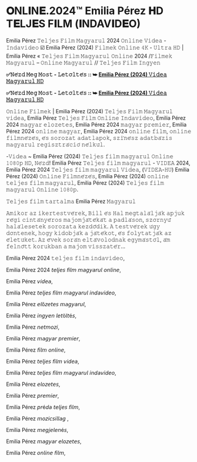 # 𝐎NL𝐈N𝐄.2024™ Emilia Pérez 𝐇D T𝐄LJ𝐄S F𝐈LM (𝐈NDAV𝐈D𝐄O)
Emilia Pérez 𝚃𝚎𝚕𝚓𝚎𝚜 𝙵𝚒𝚕𝚖 𝙼𝚊𝚐𝚢𝚊𝚛𝚞𝚕 2024 𝙾𝚗𝚕𝚒𝚗𝚎 𝚅𝚒𝚍𝚎𝚊 - 𝙸𝚗𝚍𝚊𝚟𝚒𝚍𝚎𝚘 ☑️ Emilia Pérez (2024) 𝙵𝚒𝚕𝚖𝚎𝚔 𝙾𝚗𝚕𝚒𝚗𝚎 𝟺𝙺 - 𝚄𝚕𝚝𝚛𝚊 𝙷𝙳 | Emilia Pérez « 𝚃𝚎𝚕𝚓𝚎𝚜 𝙵𝚒𝚕𝚖 𝙼𝚊𝚐𝚢𝚊𝚛𝚞𝚕 𝙾𝚗𝚕𝚒𝚗𝚎 2024 /𝙵𝚒𝚕𝚖𝚎𝚔 𝙼𝚊𝚐𝚢𝚊𝚛𝚞𝚕 – 𝙾𝚗𝚕𝚒𝚗𝚎 𝙼𝚊𝚐𝚢𝚊𝚛𝚞𝚕 // 𝚃𝚎𝚕𝚓𝚎𝚜 𝙵𝚒𝚕𝚖 𝙸𝚗𝚐𝚢𝚎𝚗

**✅𝙽𝚎́𝚣𝚍 𝙼𝚎𝚐 𝙼𝚘𝚜𝚝 - 𝙻𝚎𝚝𝚘̈𝚕𝚝𝚎́𝚜 :: ➥ [Emilia Pérez (2024) 𝚅𝚒𝚍𝚎𝚊 𝙼𝚊𝚐𝚢𝚊𝚛𝚞𝚕 𝙷𝙳](https://t.co/6Ev7YSODRJ)**

**✅𝙽𝚎́𝚣𝚍 𝙼𝚎𝚐 𝙼𝚘𝚜𝚝 - 𝙻𝚎𝚝𝚘̈𝚕𝚝𝚎́𝚜 :: ➥ [Emilia Pérez (2024) 𝚅𝚒𝚍𝚎𝚊 𝙼𝚊𝚐𝚢𝚊𝚛𝚞𝚕 𝙷𝙳](https://t.co/6Ev7YSODRJ)**

𝙾𝚗𝚕𝚒𝚗𝚎 𝙵𝚒𝚕𝚖𝚎𝚔 | Emilia Pérez (2024) 𝚃𝚎𝚕𝚓𝚎𝚜 𝙵𝚒𝚕𝚖 𝙼𝚊𝚐𝚢𝚊𝚛𝚞𝚕 𝚟𝚒𝚍𝚎𝚊, Emilia Pérez 𝚃𝚎𝚕𝚓𝚎𝚜 𝙵𝚒𝚕𝚖 𝙾𝚗𝚕𝚒𝚗𝚎 𝙸𝚗𝚍𝚊𝚟𝚒𝚍𝚎𝚘, Emilia Pérez 2024 𝚖𝚊𝚐𝚢𝚊𝚛 𝚎𝚕𝚘𝚣𝚎𝚝𝚎𝚜, Emilia Pérez 2024 𝚖𝚊𝚐𝚢𝚊𝚛 𝚙𝚛𝚎𝚖𝚒𝚎𝚛, Emilia Pérez 2024 𝚘𝚗𝚕𝚒𝚗𝚎 𝚖𝚊𝚐𝚢𝚊𝚛, Emilia Pérez 2024 𝚘𝚗𝚕𝚒𝚗𝚎 𝚏𝚒𝚕𝚖, 𝚘𝚗𝚕𝚒𝚗𝚎 𝚏𝚒𝚕𝚖𝚗𝚎́𝚣𝚎́𝚜, 𝚎́𝚜 𝚜𝚘𝚛𝚘𝚣𝚊𝚝 𝚊𝚍𝚊𝚝𝚕𝚊𝚙𝚘𝚔, 𝚜𝚣𝚒́𝚗𝚎́𝚜𝚣 𝚊𝚍𝚊𝚝𝚋𝚊́𝚣𝚒𝚜 𝚖𝚊𝚐𝚢𝚊𝚛𝚞𝚕 𝚛𝚎𝚐𝚒𝚜𝚣𝚝𝚛𝚊́𝚌𝚒𝚘́ 𝚗𝚎́𝚕𝚔𝚞̈𝚕.

-𝚅𝚒𝚍𝚎𝚊 ~ Emilia Pérez (2024) 𝚃𝚎𝚕𝚓𝚎𝚜 𝚏𝚒𝚕𝚖 𝚖𝚊𝚐𝚢𝚊𝚛𝚞𝚕 𝙾𝚗𝚕𝚒𝚗𝚎 𝟷𝟶𝟾𝟶𝚙 𝙷𝙳, 𝙽𝚎́𝚣𝚍! Emilia Pérez 𝚃𝚎𝚕𝚓𝚎𝚜 𝚏𝚒𝚕𝚖 𝚖𝚊𝚐𝚢𝚊𝚛𝚞𝚕 - 𝚅𝙸𝙳𝙴𝙰 2024, Emilia Pérez 2024 𝚃𝚎𝚕𝚓𝚎𝚜 𝚏𝚒𝚕𝚖 𝚖𝚊𝚐𝚢𝚊𝚛𝚞𝚕 𝚅𝚒𝚍𝚎𝚊, (𝚅𝙸𝙳𝙴𝙰-𝙷𝚄) Emilia Pérez (2024) 𝙾𝚗𝚕𝚒𝚗𝚎 𝙵𝚒𝚕𝚖𝚗𝚎́𝚣𝚎́𝚜, Emilia Pérez (2024) 𝚘𝚗𝚕𝚒𝚗𝚎 𝚝𝚎𝚕𝚓𝚎𝚜 𝚏𝚒𝚕𝚖 𝚖𝚊𝚐𝚢𝚊𝚛𝚞𝚕, Emilia Pérez (2024) 𝚃𝚎𝚕𝚓𝚎𝚜 𝚏𝚒𝚕𝚖 𝚖𝚊𝚐𝚢𝚊𝚛𝚞𝚕 𝙾𝚗𝚕𝚒𝚗𝚎 𝟷𝟶𝟾𝟶𝚙.

𝚃𝚎𝚕𝚓𝚎𝚜 𝚏𝚒𝚕𝚖 𝚝𝚊𝚛𝚝𝚊𝚕𝚖𝚊 Emilia Pérez 𝙼𝚊𝚐𝚢𝚊𝚛𝚞𝚕

𝙰𝚖𝚒𝚔𝚘𝚛 𝚊𝚣 𝚒𝚔𝚎𝚛𝚝𝚎𝚜𝚝𝚟𝚎́𝚛𝚎𝚔, 𝙱𝚒𝚕𝚕 𝚎́𝚜 𝙷𝚊𝚕 𝚖𝚎𝚐𝚝𝚊𝚕𝚊́𝚕𝚓𝚊́𝚔 𝚊𝚙𝚓𝚞𝚔 𝚛𝚎́𝚐𝚒 𝚌𝚒𝚗𝚝𝚊́𝚗𝚢𝚎́𝚛𝚘𝚜 𝚖𝚊𝚓𝚘𝚖𝚓𝚊́𝚝𝚎́𝚔𝚊́𝚝 𝚊 𝚙𝚊𝚍𝚕𝚊́𝚜𝚘𝚗, 𝚜𝚣𝚘̈𝚛𝚗𝚢𝚞̋ 𝚑𝚊𝚕𝚊́𝚕𝚎𝚜𝚎𝚝𝚎𝚔 𝚜𝚘𝚛𝚘𝚣𝚊𝚝𝚊 𝚔𝚎𝚣𝚍𝚘̋𝚍𝚒𝚔. 𝙰 𝚝𝚎𝚜𝚝𝚟𝚎́𝚛𝚎𝚔 𝚞́𝚐𝚢 𝚍𝚘̈𝚗𝚝𝚎𝚗𝚎𝚔, 𝚑𝚘𝚐𝚢 𝚔𝚒𝚍𝚘𝚋𝚓𝚊́𝚔 𝚊 𝚓𝚊́𝚝𝚎́𝚔𝚘𝚝, 𝚎́𝚜 𝚏𝚘𝚕𝚢𝚝𝚊𝚝𝚓𝚊́𝚔 𝚊𝚣 𝚎́𝚕𝚎𝚝𝚞̈𝚔𝚎𝚝. 𝙰𝚣 𝚎́𝚟𝚎𝚔 𝚜𝚘𝚛𝚊́𝚗 𝚎𝚕𝚝𝚊́𝚟𝚘𝚕𝚘𝚍𝚗𝚊𝚔 𝚎𝚐𝚢𝚖𝚊́𝚜𝚝𝚘́𝚕, 𝚊́𝚖 𝚏𝚎𝚕𝚗𝚘̋𝚝𝚝 𝚔𝚘𝚛𝚞𝚔𝚋𝚊𝚗 𝚊 𝚖𝚊𝚓𝚘𝚖 𝚟𝚒𝚜𝚜𝚣𝚊𝚝𝚎́𝚛...

Emilia Pérez 2024 𝚝𝚎𝚕𝚓𝚎𝚜 𝚏𝚒𝚕𝚖 𝚒𝚗𝚍𝚊𝚟𝚒𝚍𝚎𝚘,

Emilia Pérez 2024 𝘵𝘦𝘭𝘫𝘦𝘴 𝘧𝘪𝘭𝘮 𝘮𝘢𝘨𝘺𝘢𝘳𝘶𝘭 𝘰𝘯𝘭𝘪𝘯𝘦,

Emilia Pérez 𝘷𝘪𝘥𝘦𝘢,

Emilia Pérez 𝘵𝘦𝘭𝘫𝘦𝘴 𝘧𝘪𝘭𝘮 𝘮𝘢𝘨𝘺𝘢𝘳𝘶𝘭 𝘪𝘯𝘥𝘢𝘷𝘪𝘥𝘦𝘰,

Emilia Pérez 𝘦𝘭ő𝘻𝘦𝘵𝘦𝘴 𝘮𝘢𝘨𝘺𝘢𝘳𝘶𝘭,

Emilia Pérez 𝘪𝘯𝘨𝘺𝘦𝘯 𝘭𝘦𝘵ö𝘭𝘵é𝘴,

Emilia Pérez 𝘯𝘦𝘵𝘮𝘰𝘻𝘪,

Emilia Pérez 𝘮𝘢𝘨𝘺𝘢𝘳 𝘱𝘳𝘦𝘮𝘪𝘦𝘳,

Emilia Pérez 𝘧𝘪𝘭𝘮 𝘰𝘯𝘭𝘪𝘯𝘦,

Emilia Pérez 𝘵𝘦𝘭𝘫𝘦𝘴 𝘧𝘪𝘭𝘮 𝘷𝘪𝘥𝘦𝘢,

Emilia Pérez 𝘵𝘦𝘭𝘫𝘦𝘴 𝘧𝘪𝘭𝘮 𝘮𝘢𝘨𝘺𝘢𝘳𝘶𝘭 𝘪𝘯𝘥𝘢𝘷𝘪𝘥𝘦𝘰,

Emilia Pérez 𝘦𝘭𝘰𝘻𝘦𝘵𝘦𝘴,

Emilia Pérez 𝘱𝘳𝘦𝘮𝘪𝘦𝘳,

Emilia Pérez 𝘱𝘳é𝘥𝘢 𝘵𝘦𝘭𝘫𝘦𝘴 𝘧𝘪𝘭𝘮,

Emilia Pérez 𝘮𝘰𝘻𝘪𝘤𝘴𝘪𝘭𝘭𝘢𝘨 ,

Emilia Pérez 𝘮𝘦𝘨𝘫𝘦𝘭𝘦𝘯é𝘴,

Emilia Pérez 𝘮𝘢𝘨𝘺𝘢𝘳 𝘦𝘭𝘰𝘻𝘦𝘵𝘦𝘴,

Emilia Pérez 𝘰𝘯𝘭𝘪𝘯𝘦 𝘧𝘪𝘭𝘮,
